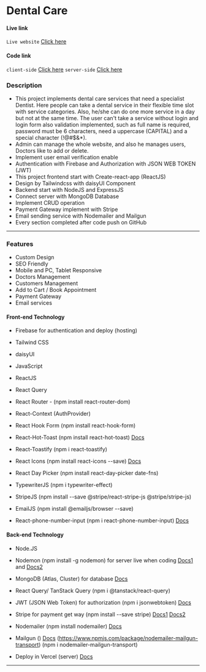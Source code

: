 # Dental Care

#### Live link

`Live website` [Click here](https://dental-care-com.web.app/)
<!-- `client-side` [Click here](https://dental-care-com.web.app/) -->
<!-- `server-side` [Click here](https://dental-care-server-rho.vercel.app) -->

#### Code link 

<!-- `GitHub` [Click here](https://github.com/nurulcse7/dental-care-client) -->
`client-side` [Click here](https://github.com/nurulcse7/dental-care-client)
`server-side` [Click here](https://github.com/nurulcse7/dental-care-server)

### Description
- This project implements dental care services that need a specialist Dentist. Here people can take a dental service in their flexible time slot with service categories. Also, he/she can do one more service in a day but not at the same time. The user can't take a service without login and login form also validation implemented, such as full name is required, password must be 6 characters, need a uppercase (CAPITAL) and a special character (!@#$&*).
- Admin can manage the whole website, and also he manages users, Doctors like to add or delete.
- Implement user email verification enable
- Authentication with Firebase and Authorization with JSON WEB TOKEN (JWT)
- This project frontend start with Create-react-app (ReactJS)
- Design by Tailwindcss with daisyUI Component 
- Backend start with NodeJS and ExpressJS
- Connect server with MongoDB Database
- Implement CRUD operation
- Payment Gateway implement with Stripe 
- Email sending service with Nodemailer and Mailgun
- Every section completed after code push on GitHub 

--- 

### Features 
- Custom Design 
- SEO Friendly 
- Mobile and PC, Tablet Responsive 
- Doctors Management 
- Customers Management 
- Add to Cart / Book Appointment 
- Payment Gateway 
- Email services 
<!-- - Shipping Management  -->
<!-- - Invoice Printing  -->

#### Front-end Technology

- Firebase for authentication and deploy (hosting)
- Tailwind CSS
- daisyUI
- JavaScript
- ReactJS
- React Query 
- React Router - (npm install react-router-dom)
- React-Context (AuthProvider)
- React Hook Form (npm install react-hook-form)
- React-Hot-Toast (npm install react-hot-toast) [Docs](https://react-hot-toast.com/docs)
- React-Toastify (npm i react-toastify)
- React Icons (npm install react-icons --save) [Docs](https://react-icons.github.io/react-icons/)

- React Day Picker (npm install react-day-picker date-fns)
- TypewriterJS (npm i typewriter-effect)
- StripeJS (npm install --save @stripe/react-stripe-js @stripe/stripe-js)
- EmailJS (npm install @emailjs/browser --save) 
- React-phone-number-input (npm i react-phone-number-input) [Docs](https://www.npmjs.com/package/react-phone-number-input)

#### Back-end Technology

- Node.JS
- Nodemon (npm install -g nodemon)
  for server live when coding [Docs1](https://nodemon.io/) and [Docs2](https://www.npmjs.com/package/nodemon)

- MongoDB (Atlas, Cluster) for database [Docs](https://cloud.mongodb.com/)

- React Query/ TanStack Query (npm i @tanstack/react-query)

- JWT (JSON Web Token) for authorization (npm i jsonwebtoken) [Docs](https://www.npmjs.com/package/jsonwebtoken)

- Stripe for payment get way (npm install --save stripe) [Docs1](https://stripe.com/docs/payments/quickstart) [Docs2](https://stripe.com/docs/testing)

- Nodemailer (npm install nodemailer) [Docs](https://nodemailer.com/about/)
- Mailgun () [Docs](https://app.mailgun.com/mg/dashboard) (https://www.npmjs.com/package/nodemailer-mailgun-transport) (npm i nodemailer-mailgun-transport)

- Deploy in Vercel (server) [Docs](https://vercel.com/dashboard)



---



<!-- 
# Getting Started with Create React App

This project was bootstrapped with [Create React App](https://github.com/facebook/create-react-app).

## Available Scripts

In the project directory, you can run:

### `npm start`

Runs the app in the development mode.\
Open [http://localhost:3000](http://localhost:3000) to view it in your browser.

The page will reload when you make changes.\
You may also see any lint errors in the console.

### `npm test`

Launches the test runner in the interactive watch mode.\
See the section about [running tests](https://facebook.github.io/create-react-app/docs/running-tests) for more information.

### `npm run build`

Builds the app for production to the `build` folder.\
It correctly bundles React in production mode and optimizes the build for the best performance.

The build is minified and the filenames include the hashes.\
Your app is ready to be deployed!

See the section about [deployment](https://facebook.github.io/create-react-app/docs/deployment) for more information.

### `npm run eject`

**Note: this is a one-way operation. Once you `eject`, you can't go back!**

If you aren't satisfied with the build tool and configuration choices, you can `eject` at any time. This command will remove the single build dependency from your project.

Instead, it will copy all the configuration files and the transitive dependencies (webpack, Babel, ESLint, etc) right into your project so you have full control over them. All of the commands except `eject` will still work, but they will point to the copied scripts so you can tweak them. At this point you're on your own.

You don't have to ever use `eject`. The curated feature set is suitable for small and middle deployments, and you shouldn't feel obligated to use this feature. However we understand that this tool wouldn't be useful if you couldn't customize it when you are ready for it.

## Learn More

You can learn more in the [Create React App documentation](https://facebook.github.io/create-react-app/docs/getting-started).

To learn React, check out the [React documentation](https://reactjs.org/).

### Code Splitting

This section has moved here: [https://facebook.github.io/create-react-app/docs/code-splitting](https://facebook.github.io/create-react-app/docs/code-splitting)

### Analyzing the Bundle Size

This section has moved here: [https://facebook.github.io/create-react-app/docs/analyzing-the-bundle-size](https://facebook.github.io/create-react-app/docs/analyzing-the-bundle-size)

### Making a Progressive Web App

This section has moved here: [https://facebook.github.io/create-react-app/docs/making-a-progressive-web-app](https://facebook.github.io/create-react-app/docs/making-a-progressive-web-app)

### Advanced Configuration

This section has moved here: [https://facebook.github.io/create-react-app/docs/advanced-configuration](https://facebook.github.io/create-react-app/docs/advanced-configuration)

### Deployment

This section has moved here: [https://facebook.github.io/create-react-app/docs/deployment](https://facebook.github.io/create-react-app/docs/deployment)

### `npm run build` fails to minify

This section has moved here: [https://facebook.github.io/create-react-app/docs/troubleshooting#npm-run-build-fails-to-minify](https://facebook.github.io/create-react-app/docs/troubleshooting#npm-run-build-fails-to-minify)

 -->